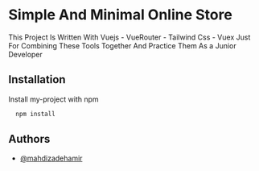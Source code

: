 
# Simple And Minimal Online Store 

This Project Is Written With Vuejs - VueRouter - Tailwind Css - Vuex Just For Combining These Tools Together And Practice Them As a Junior Developer


## Installation

Install my-project with npm

```bash
  npm install 
```
    
## Authors

- [@mahdizadehamir](https://www.github.com/mahdizadehamir)
